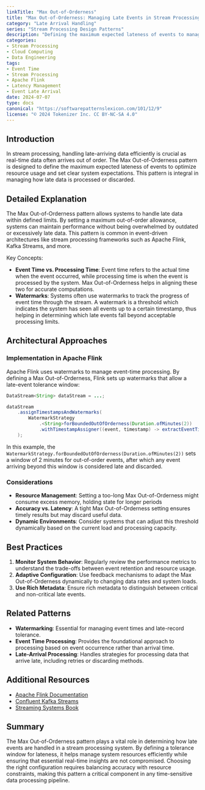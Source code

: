 ```yaml
---
linkTitle: "Max Out-of-Orderness"
title: "Max Out-of-Orderness: Managing Late Events in Stream Processing"
category: "Late Arrival Handling"
series: "Stream Processing Design Patterns"
description: "Defining the maximum expected lateness of events to manage resource usage and system expectations."
categories:
- Stream Processing
- Cloud Computing
- Data Engineering
tags:
- Event Time
- Stream Processing
- Apache Flink
- Latency Management
- Event Late Arrival
date: 2024-07-07
type: docs
canonical: "https://softwarepatternslexicon.com/101/12/9"
license: "© 2024 Tokenizer Inc. CC BY-NC-SA 4.0"
---
```


## Introduction

In stream processing, handling late-arriving data efficiently is crucial as real-time data often arrives out of order. The Max Out-of-Orderness pattern is designed to define the maximum expected lateness of events to optimize resource usage and set clear system expectations. This pattern is integral in managing how late data is processed or discarded.

## Detailed Explanation

The Max Out-of-Orderness pattern allows systems to handle late data within defined limits. By setting a maximum out-of-order allowance, systems can maintain performance without being overwhelmed by outdated or excessively late data. This pattern is common in event-driven architectures like stream processing frameworks such as Apache Flink, Kafka Streams, and more.

Key Concepts:
- **Event Time vs. Processing Time**: Event time refers to the actual time when the event occurred, while processing time is when the event is processed by the system. Max Out-of-Orderness helps in aligning these two for accurate computations.
- **Watermarks**: Systems often use watermarks to track the progress of event time through the stream. A watermark is a threshold which indicates the system has seen all events up to a certain timestamp, thus helping in determining which late events fall beyond acceptable processing limits.

## Architectural Approaches

### Implementation in Apache Flink

Apache Flink uses watermarks to manage event-time processing. By defining a Max Out-of-Orderness, Flink sets up watermarks that allow a late-event tolerance window:

```java
DataStream<String> dataStream = ...;

dataStream
    .assignTimestampsAndWatermarks(
        WatermarkStrategy
            .<String>forBoundedOutOfOrderness(Duration.ofMinutes(2))
            .withTimestampAssigner((event, timestamp) -> extractEventTimestamp(event))
    );
```

In this example, the `WatermarkStrategy.forBoundedOutOfOrderness(Duration.ofMinutes(2))` sets a window of 2 minutes for out-of-order events, after which any event arriving beyond this window is considered late and discarded.

### Considerations

- **Resource Management**: Setting a too-long Max Out-of-Orderness might consume excess memory, holding state for longer periods
- **Accuracy vs. Latency**: A tight Max Out-of-Orderness setting ensures timely results but may discard useful data.
- **Dynamic Environments**: Consider systems that can adjust this threshold dynamically based on the current load and processing capacity.

## Best Practices

1. **Monitor System Behavior**: Regularly review the performance metrics to understand the trade-offs between event retention and resource usage.
2. **Adaptive Configuration**: Use feedback mechanisms to adapt the Max Out-of-Orderness dynamically to changing data rates and system loads.
3. **Use Rich Metadata**: Ensure rich metadata to distinguish between critical and non-critical late events.

## Related Patterns

- **Watermarking**: Essential for managing event times and late-record tolerance.
- **Event Time Processing**: Provides the foundational approach to processing based on event occurrence rather than arrival time.
- **Late-Arrival Processing**: Handles strategies for processing data that arrive late, including retries or discarding methods.

## Additional Resources

- [Apache Flink Documentation](https://flink.apache.org)
- [Confluent Kafka Streams](https://docs.confluent.io/platform/current/streams/index.html)
- [Streaming Systems Book](https://caprusit.com/Streaming-Systems-Book/)

## Summary

The Max Out-of-Orderness pattern plays a vital role in determining how late events are handled in a stream processing system. By defining a tolerance window for lateness, it helps manage system resources efficiently while ensuring that essential real-time insights are not compromised. Choosing the right configuration requires balancing accuracy with resource constraints, making this pattern a critical component in any time-sensitive data processing pipeline.
